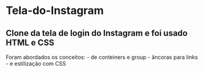 <h1>Tela-do-Instagram</h1>
<h2>Clone da tela de login do Instagram e foi usado HTML e CSS</h2>
Foram abordados os conceitos:
- de conteiners e group
- âncoras para links
- e estilização com CSS
